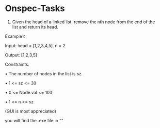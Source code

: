# Onspec-Tasks

1) Given the head of a linked list, remove the nth node from the end of the list and return 
its head.

Example1:

Input: head = [1,2,3,4,5], n = 2

Output: [1,2,3,5]

Constraints:

• The number of nodes in the list is sz.

• 1 <= sz <= 30

• 0 <= Node.val <= 100

• 1 <= n <= sz

(GUI is most appreciated)

you will find the .exe file in ""
